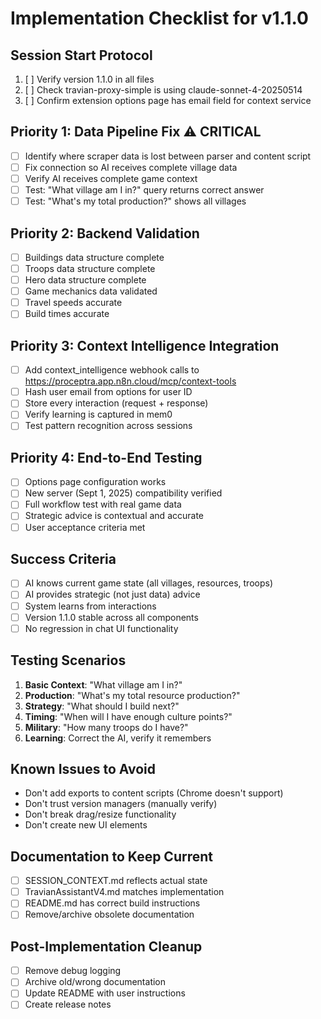 # Implementation Checklist for v1.1.0

## Session Start Protocol
1. [ ] Verify version 1.1.0 in all files
2. [ ] Check travian-proxy-simple is using claude-sonnet-4-20250514
3. [ ] Confirm extension options page has email field for context service

## Priority 1: Data Pipeline Fix ⚠️ CRITICAL
- [ ] Identify where scraper data is lost between parser and content script
- [ ] Fix connection so AI receives complete village data
- [ ] Verify AI receives complete game context
- [ ] Test: "What village am I in?" query returns correct answer
- [ ] Test: "What's my total production?" shows all villages

## Priority 2: Backend Validation
- [ ] Buildings data structure complete
- [ ] Troops data structure complete
- [ ] Hero data structure complete
- [ ] Game mechanics data validated
- [ ] Travel speeds accurate
- [ ] Build times accurate

## Priority 3: Context Intelligence Integration
- [ ] Add context_intelligence webhook calls to https://proceptra.app.n8n.cloud/mcp/context-tools
- [ ] Hash user email from options for user ID
- [ ] Store every interaction (request + response)
- [ ] Verify learning is captured in mem0
- [ ] Test pattern recognition across sessions

## Priority 4: End-to-End Testing
- [ ] Options page configuration works
- [ ] New server (Sept 1, 2025) compatibility verified
- [ ] Full workflow test with real game data
- [ ] Strategic advice is contextual and accurate
- [ ] User acceptance criteria met

## Success Criteria
- [ ] AI knows current game state (all villages, resources, troops)
- [ ] AI provides strategic (not just data) advice
- [ ] System learns from interactions
- [ ] Version 1.1.0 stable across all components
- [ ] No regression in chat UI functionality

## Testing Scenarios
1. **Basic Context**: "What village am I in?"
2. **Production**: "What's my total resource production?"
3. **Strategy**: "What should I build next?"
4. **Timing**: "When will I have enough culture points?"
5. **Military**: "How many troops do I have?"
6. **Learning**: Correct the AI, verify it remembers

## Known Issues to Avoid
- Don't add exports to content scripts (Chrome doesn't support)
- Don't trust version managers (manually verify)
- Don't break drag/resize functionality
- Don't create new UI elements

## Documentation to Keep Current
- [ ] SESSION_CONTEXT.md reflects actual state
- [ ] TravianAssistantV4.md matches implementation
- [ ] README.md has correct build instructions
- [ ] Remove/archive obsolete documentation

## Post-Implementation Cleanup
- [ ] Remove debug logging
- [ ] Archive old/wrong documentation
- [ ] Update README with user instructions
- [ ] Create release notes